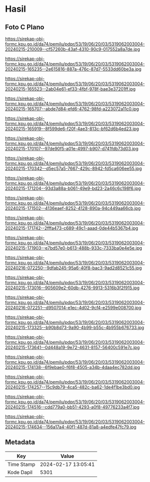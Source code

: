 # Hasil

## Foto C Plano

https://sirekap-obj-formc.kpu.go.id/da74/pemilu/pdpr/53/19/06/20/03/5319062003004-20240215-210009--cf57260b-43af-4310-90c9-017552a8a7de.jpg

https://sirekap-obj-formc.kpu.go.id/da74/pemilu/pdpr/53/19/06/20/03/5319062003004-20240215-165235--2e615816-887a-476c-87d7-5533dd60be3a.jpg

https://sirekap-obj-formc.kpu.go.id/da74/pemilu/pdpr/53/19/06/20/03/5319062003004-20240215-165523--2ab04e61-ef33-4fbf-978f-bae3e37201ff.jpg

https://sirekap-obj-formc.kpu.go.id/da74/pemilu/pdpr/53/19/06/20/03/5319062003004-20240215-165707--abde7d84-efd6-4762-98fd-a223072a11c0.jpg

https://sirekap-obj-formc.kpu.go.id/da74/pemilu/pdpr/53/19/06/20/03/5319062003004-20240215-165919--8f599de6-f20f-4ae3-813c-bf62d6b4ed23.jpg

https://sirekap-obj-formc.kpu.go.id/da74/pemilu/pdpr/53/19/06/20/03/5319062003004-20240215-170107--97de90f5-a01e-4997-b907-d741fdb73d03.jpg

https://sirekap-obj-formc.kpu.go.id/da74/pemilu/pdpr/53/19/06/20/03/5319062003004-20240215-170342--d5ec57a5-7667-429c-8942-fd5ca606ee55.jpg

https://sirekap-obj-formc.kpu.go.id/da74/pemilu/pdpr/53/19/06/20/03/5319062003004-20240215-171204--93d3a88a-b061-49e9-bd23-2a46c6c198f6.jpg

https://sirekap-obj-formc.kpu.go.id/da74/pemilu/pdpr/53/19/06/20/03/5319062003004-20240215-171502--4136eaef-8252-4128-890a-94c449aa66cb.jpg

https://sirekap-obj-formc.kpu.go.id/da74/pemilu/pdpr/53/19/06/20/03/5319062003004-20240215-171742--2fffa473-c689-49c1-aaad-0de44b5367b4.jpg

https://sirekap-obj-formc.kpu.go.id/da74/pemilu/pdpr/53/19/06/20/03/5319062003004-20240215-171903--e7bd57e0-b613-488b-933c-7333ba0e4e5e.jpg

https://sirekap-obj-formc.kpu.go.id/da74/pemilu/pdpr/53/19/06/20/03/5319062003004-20240216-072250--9dfab245-95a6-40f8-bac3-9ad2d8521c55.jpg

https://sirekap-obj-formc.kpu.go.id/da74/pemilu/pdpr/53/19/06/20/03/5319062003004-20240215-173016--905609e2-60db-4276-9913-5316b3f2f915.jpg

https://sirekap-obj-formc.kpu.go.id/da74/pemilu/pdpr/53/19/06/20/03/5319062003004-20240216-072251--d9507014-e1ec-4d02-9cf4-e2599e008700.jpg

https://sirekap-obj-formc.kpu.go.id/da74/pemilu/pdpr/53/19/06/20/03/5319062003004-20240215-173325--b90b8d73-9a90-4b99-b55c-4b955b676733.jpg

https://sirekap-obj-formc.kpu.go.id/da74/pemilu/pdpr/53/19/06/20/03/5319062003004-20240215-173641--0d448a19-9e72-4631-8157-56400c591e7c.jpg

https://sirekap-obj-formc.kpu.go.id/da74/pemilu/pdpr/53/19/06/20/03/5319062003004-20240215-174138--6f9ebae0-f6f8-4505-a34b-4daa4ec782dd.jpg

https://sirekap-obj-formc.kpu.go.id/da74/pemilu/pdpr/53/19/06/20/03/5319062003004-20240215-174257--15c9db79-4ca5-482c-ba62-1de4f1be3bd0.jpg

https://sirekap-obj-formc.kpu.go.id/da74/pemilu/pdpr/53/19/06/20/03/5319062003004-20240215-174516--cdd779a0-bb51-4293-a0f8-49776233a4f7.jpg

https://sirekap-obj-formc.kpu.go.id/da74/pemilu/pdpr/53/19/06/20/03/5319062003004-20240215-174634--156a17a4-40f1-487d-81a8-a4edfe47fc79.jpg


## Metadata

| Key        | Value               |
| ---------- | ------------------- |
| Time Stamp | 2024-02-17 13:05:41 |
| Kode Dapil | 5301                |



